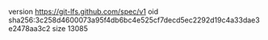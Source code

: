 version https://git-lfs.github.com/spec/v1
oid sha256:3c258d4600073a95f4db6bc4e525cf7decd5ec2292d19c4a33dae3e2478aa3c2
size 13085
